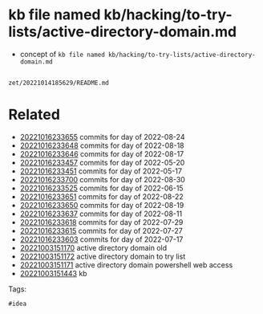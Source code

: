 # kb file named kb/hacking/to-try-lists/active-directory-domain.md

- concept of `kb file named kb/hacking/to-try-lists/active-directory-domain.md`

```
```

` zet/20221014185629/README.md `

# Related

- [20221016233655](/zet/20221016233655/README.md) commits for day of 2022-08-24
- [20221016233648](/zet/20221016233648/README.md) commits for day of 2022-08-18
- [20221016233646](/zet/20221016233646/README.md) commits for day of 2022-08-17
- [20221016233457](/zet/20221016233457/README.md) commits for day of 2022-05-20
- [20221016233451](/zet/20221016233451/README.md) commits for day of 2022-05-17
- [20221016233700](/zet/20221016233700/README.md) commits for day of 2022-08-30
- [20221016233525](/zet/20221016233525/README.md) commits for day of 2022-06-15
- [20221016233651](/zet/20221016233651/README.md) commits for day of 2022-08-22
- [20221016233650](/zet/20221016233650/README.md) commits for day of 2022-08-19
- [20221016233637](/zet/20221016233637/README.md) commits for day of 2022-08-11
- [20221016233618](/zet/20221016233618/README.md) commits for day of 2022-07-29
- [20221016233615](/zet/20221016233615/README.md) commits for day of 2022-07-27
- [20221016233603](/zet/20221016233603/README.md) commits for day of 2022-07-17
- [20221003151170](/zet/20221003151170/README.md) active directory domain old
- [20221003151172](/zet/20221003151172/README.md) active directory domain to try list
- [20221003151171](/zet/20221003151171/README.md) active directory domain powershell web access
- [20221003151443](/zet/20221003151443/README.md) kb

Tags:

    #idea
